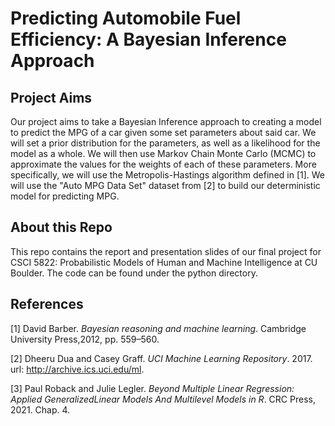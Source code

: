 # Predicting Automobile Fuel Efficiency: A Bayesian Inference Approach

## Project Aims

Our project aims to take a Bayesian Inference approach to creating a model to predict the MPG of a car given some set parameters about said car. We will set a prior distribution for the parameters, as well as a likelihood for the model as a whole. We will then use Markov Chain Monte Carlo (MCMC) to approximate the values for the weights of each of these parameters. More specifically, we will use the Metropolis-Hastings algorithm defined in [1]. We will use the "Auto MPG Data Set" dataset from [2] to build our deterministic model for predicting MPG.

## About this Repo
This repo contains the report and presentation slides of our final project for CSCI 5822: Probabilistic Models of Human and Machine Intelligence at CU Boulder. The code can be found under the python directory.

## References
[1]    David Barber. _Bayesian reasoning and machine learning_. Cambridge University Press,2012, pp. 559–560.

[2]    Dheeru Dua and Casey Graff. _UCI Machine Learning Repository_. 2017. url: http://archive.ics.uci.edu/ml.

[3]    Paul Roback and Julie Legler. _Beyond Multiple Linear Regression: Applied GeneralizedLinear Models And Multilevel Models in R_. CRC Press, 2021. Chap. 4.
